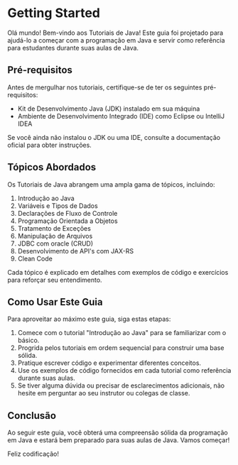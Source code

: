 # Getting Started

Olá mundo! Bem-vindo aos Tutoriais de Java! Este guia foi projetado para ajudá-lo a começar com a programação em Java e servir como referência para estudantes durante suas aulas de Java.

## Pré-requisitos

Antes de mergulhar nos tutoriais, certifique-se de ter os seguintes pré-requisitos:

- Kit de Desenvolvimento Java (JDK) instalado em sua máquina
- Ambiente de Desenvolvimento Integrado (IDE) como Eclipse ou IntelliJ IDEA

Se você ainda não instalou o JDK ou uma IDE, consulte a documentação oficial para obter instruções.

## Tópicos Abordados

Os Tutoriais de Java abrangem uma ampla gama de tópicos, incluindo:

1. Introdução ao Java
2. Variáveis e Tipos de Dados
3. Declarações de Fluxo de Controle
4. Programação Orientada a Objetos
5. Tratamento de Exceções
6. Manipulação de Arquivos
7. JDBC com oracle (CRUD)
8. Desenvolvimento de API's com JAX-RS
9. Clean Code

Cada tópico é explicado em detalhes com exemplos de código e exercícios para reforçar seu entendimento.

## Como Usar Este Guia

Para aproveitar ao máximo este guia, siga estas etapas:

1. Comece com o tutorial "Introdução ao Java" para se familiarizar com o básico.
2. Progrida pelos tutoriais em ordem sequencial para construir uma base sólida.
3. Pratique escrever código e experimentar diferentes conceitos.
4. Use os exemplos de código fornecidos em cada tutorial como referência durante suas aulas.
5. Se tiver alguma dúvida ou precisar de esclarecimentos adicionais, não hesite em perguntar ao seu instrutor ou colegas de classe.

## Conclusão

Ao seguir este guia, você obterá uma compreensão sólida da programação em Java e estará bem preparado para suas aulas de Java. Vamos começar!

Feliz codificação!